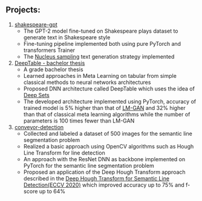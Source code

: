 ## Projects:
1. [shakespeare-gpt](https://github.com/garipovroma/shakespeare-gpt) 
   * The GPT-2 model fine-tuned on Shakespeare plays dataset to generate text in Shakespeare style
   * Fine-tuning pipeline implemented both using pure PyTorch and transformers Trainer
   * The [Nucleus sampling](https://arxiv.org/abs/1904.09751) text generation strategy implemented
2. [DeepTable - bachelor thesis](https://github.com/garipovroma/bachelor-thesis)
    * A grade bachelor thesis
   * Learned approaches in Meta Learning on tabular from simple classical methods to neural networks architectures
   * Proposed DNN architecture called DeepTable which uses the idea of [Deep Sets](https://papers.nips.cc/paper_files/paper/2017/hash/f22e4747da1aa27e363d86d40ff442fe-Abstract.html)
   * The developed architecture implemented using PyTorch, accuracy of trained model is 5% higher than that of [LM-GAN](https://dl.acm.org/doi/10.1145/3369114.3369153) and 32% higher than that of classical meta learning algorithms while the number of parameters is 100 times fewer than LM-GAN
3. [conveyor-detection](https://github.com/garipovroma/conveyor-detection)
    * Collected and labeled a dataset of 500 images for the semantic line segmentation problem
   * Realized a basic approach using OpenCV algorithms such as Hough Line Transform for line detection
   * An approach with the ResNet DNN as backbone implemented on PyTorch for the semantic line segmentation problem
   * Proposed an application of the Deep Hough Transform approach described in the [Deep Hough Transform for Semantic Line Detection(ECCV 2020)](https://arxiv.org/abs/2003.04676v4) which improved accuracy up to 75% and f-score up to 64%

